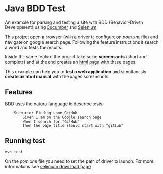 # Java BDD Test

An example for parsing and testing a site with BDD (Behavior-Driven Development) using [Cucumber](https://cucumber.io/) and [Selenium](https://www.seleniumhq.org/).

This project open a browser (with a driver to configure on *pom.xml* file) and navigate on google search page. Following the feature instructions it search a word and tests the results.

Inside the same feature the project take some **screenshots** (short and complete) and at the end creates an <a href="./index.html" target="_blank">html page</a> with these pages.

This example can help  you to **test a web application** and simultanesly **create an html manual** with the pages screenshots.

## Features

BDD uses the natural language to describe tests:

	    Scenario: Finding some GitHub
    		Given I am on the Google search page
    		When I search for "GitHub"
    		Then the page title should start with "github"


## Running test

    mvn test


On the *pom.xml* file you need to set the path of driver to launch. For more informations see [selenium download page](https://www.seleniumhq.org/download/)
